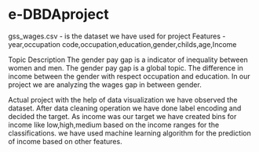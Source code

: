 # e-DBDAproject

gss_wages.csv - is the dataset we have used for project 
Features - year,occupation code,occupation,education,gender,childs,age,Income

Topic Description
The gender pay gap is a indicator of inequality between women and men. The gender pay gap is a global topic.
The difference in income between the gender with respect occupation and education.
In our project we are analyzing the wages gap in between gender.

Actual project
with the help of data visualization we have observed the dataset. After data cleaning operation
we have done label encoding and decided the target. As income was our target we have created
bins for income like low,high,medium based on the income ranges for the classifications.
we have used machine learning algorithm for the prediction of income based on other features.

